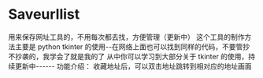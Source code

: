 # Saveurllist
用来保存网址工具的，不用每次都去找，方便管理（更新中）
这个工具的制作方法主要是 python tkinter 的使用--在网络上面也可以找到同样的代码，不要管抄不抄袭的，我学会了就是我的了
从中你可以学习到大部分关于 tkinter 的使用，持续更新中------
功能介绍：
收藏地址后，可以双击地址跳转到相对应的地址画面
